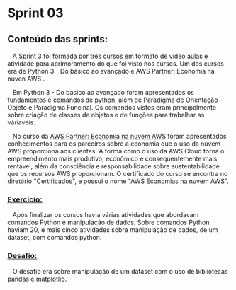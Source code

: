 # Sprint 03

## Conteúdo das sprints: 
&nbsp;&nbsp;&nbsp;A Sprint 3 foi formada por três cursos em formato de vídeo aulas e atividade para aprimoramento do que foi visto nos cursos. Um  dos cursos era de Python 3 - Do básico ao avançado e AWS Partner: Economia na nuven AWS .<p>
&nbsp;&nbsp;&nbsp;Em Python 3 - Do básico ao avançado foram apresentados os fundamentos e comandos de python, além de Paradigma de Orientação Objeto e Paradigma Funcinal. Os comandos vistos eram principalmente sobre criação de classes de objetos e de funções para trabalhar as váriaveis.
<p>

&nbsp;&nbsp;&nbsp;No curso da [AWS Partner: Economia na nuvem AWS](https://github.com/rehbeinp/EstagioC_UOL/blob/main/Sprint03/4.Certificados/AWS%20Economias%20na%20nuvem%20AWS.pdf) foram apresentados conhecimentos para os parceiros sobre a economia que o uso da nuvem AWS proporciona aos clientes. A forma como o uso da AWS Cloud torna o empreendimento mais produtivo, econômico e consequentemente mais rentável, além da consciência e responsabilidade sobre sustentabilidade que os recursos AWS proporcionam. O certificado do curso se encontra no diretório "Certificados", e possui o nome "AWS Economias na nuvem AWS".

### [Exercício:](https://github.com/rehbeinp/EstagioC_UOL/blob/main/Sprint03/2.Exerc%C3%ADcios.md)
&nbsp;&nbsp;&nbsp;Após finalizar os cursos havia várias atividades que abordavam comandos Python e manipulação de dados. Sobre comandos Python haviam 20, e mais cinco atividades sobre manipulação de dados, de um dataset, com comandos python.

### [Desafio:](https://github.com/rehbeinp/EstagioC_UOL/blob/main/Sprint03/1.Desafios.md)
&nbsp;&nbsp;&nbsp;O desafio era sobre manipulação de um dataset com o uso de bibliotecas pandas e matplotlib.